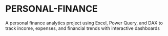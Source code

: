 # PERSONAL-FINANCE
A personal finance analytics project using Excel, Power Query, and DAX to track income, expenses, and financial trends with interactive dashboards
